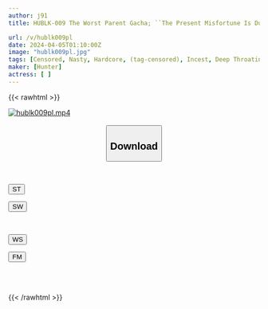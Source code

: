 ```yaml
---
author: j91
title: HUBLK-009 The Worst Parent Gacha; ``The Present Misfortune Is Due To The Pleasure That My Father Felt Inside My Mother.'' A Brutal Father's Strength ● A Person Who Sells Videos Of Domestic Sex ● Family.

url: /v/hublk009pl
date: 2024-04-05T01:10:00Z
image: "hublk009pl.jpg"
tags: [Censored, Nasty, Hardcore, (tag-censored), Incest, Deep Throating, Mother	]
maker: [Hunter]
actress: [ ]
---
```



{{< rawhtml >}}

<div class="video" data-videoid="pjJjOyykQqcrg4g">
    <a href="javascript:;">
        <img src="/v/hublk009pl/hublk009pl.jpg" width="WIDTH" height="HEIGHT" alt="hublk009pl.mp4" loading="lazy">
    </a>
</div>

<script type="text/javascript" src="https://j91.asia/asset/on-demand-st.js"></script>

<br>
  <link rel="stylesheet" href="https://j91.asia/asset/bs5.css">
  
  <center>
  <button class="btn btn-primary" type="button" data-bs-toggle="collapse" data-bs-target=".multi-collapse" aria-expanded="false" aria-controls="multiCollapseExample1 multiCollapseExample2"><h2>Download</h2></button></center>
</p>
<div class="row">
  <div class="col">
    <div class="collapse multi-collapse" id="multiCollapseExample1">
      <div class="card card-body">
	      	      <br>
<div class="buttons">  
<p><a href="https://streamtape.to/v/pjJjOyykQqcrg4g" target="_blank"><button class="btn-hover color-3"><i class="fa fa-download"></i> ST</button></a></p>
<p><a href="https://asnwish.com/odhih65dr6yt" target="_blank"><button class="btn-hover color-2"><i class="fa fa-download"></i> SW</button></a></p></div>
    </div>
  </div>
</div>
  <div class="col">
    <div class="collapse multi-collapse" id="multiCollapseExample2">
      <div class="card card-body">
	      <br>
<div class="buttons">
<p><a href="https://wolfstream.tv/k84gxgczedbm"><button class="btn-hover color-9"><i class="fa fa-download"></i> WS</button></a></p>
<p><a href="https://filemoon.sx/d/7yvhs579cwxb"><button class="btn-hover color-8"><i class="fa fa-download"></i> FM</button></a></p></div>
<br><br>
      </div>
    </div>
  </div>
</div>

{{< /rawhtml >}}